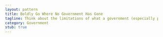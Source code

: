 ```yaml
---
layout: pattern
title: Boldly Go Where No Government Has Gone
tagline: Think about the limitations of what a government (especially public servants) can do, then do what they cannot. 
category: Government
stub: true
---
```




